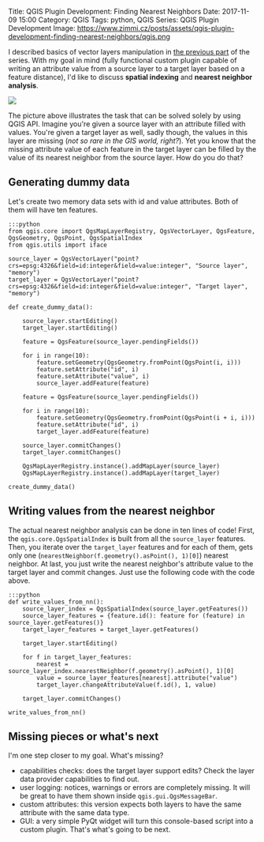 Title: QGIS Plugin Development: Finding Nearest Neighbors
Date: 2017-11-09 15:00
Category: QGIS
Tags: python, QGIS
Series: QGIS Plugin Development
Image: https://www.zimmi.cz/posts/assets/qgis-plugin-development-finding-nearest-neighbors/qgis.png

I described basics of vector layers manipulation in [the previous part]({filename}../2017/qgis-plugin-development-using-python-console.md) of the series. With my goal in mind (fully functional custom plugin capable of writing an attribute value from a source layer to a target layer based on a feature distance), I'd like to discuss **spatial indexing** and **nearest neighbor analysis**.

<div class="text-center"><img src="{static}/assets/qgis-plugin-development-finding-nearest-neighbors/qgis.png"/></div>

The picture above illustrates the task that can be solved solely by using QGIS API. Imagine you're given a source layer with an attribute filled with values. You're given a target layer as well, sadly though, the values in this layer are missing (*not so rare in the GIS world, right?*). Yet you know that the missing attribute value of each feature in the target layer can be filled by the value of its nearest neighbor from the source layer. How do you do that?

## Generating dummy data

Let's create two memory data sets with id and value attributes. Both of them will have ten features.

    :::python
    from qgis.core import QgsMapLayerRegistry, QgsVectorLayer, QgsFeature, QgsGeometry, QgsPoint, QgsSpatialIndex
    from qgis.utils import iface

    source_layer = QgsVectorLayer("point?crs=epsg:4326&field=id:integer&field=value:integer", "Source layer", "memory")
    target_layer = QgsVectorLayer("point?crs=epsg:4326&field=id:integer&field=value:integer", "Target layer", "memory")

    def create_dummy_data():

        source_layer.startEditing()
        target_layer.startEditing()

        feature = QgsFeature(source_layer.pendingFields())

        for i in range(10):
            feature.setGeometry(QgsGeometry.fromPoint(QgsPoint(i, i)))
            feature.setAttribute("id", i)
            feature.setAttribute("value", i)
            source_layer.addFeature(feature)

        feature = QgsFeature(source_layer.pendingFields())

        for i in range(10):
            feature.setGeometry(QgsGeometry.fromPoint(QgsPoint(i + i, i)))
            feature.setAttribute("id", i)
            target_layer.addFeature(feature)

        source_layer.commitChanges()
        target_layer.commitChanges()

        QgsMapLayerRegistry.instance().addMapLayer(source_layer)
        QgsMapLayerRegistry.instance().addMapLayer(target_layer)

    create_dummy_data()


## Writing values from the nearest neighbor

The actual nearest neighbor analysis can be done in ten lines of code! First, the `qgis.core.QgsSpatialIndex` is built from all the `source_layer` features. Then, you iterate over the `target_layer` features and for each of them, gets only one (`nearestNeighbor(f.geometry().asPoint(), 1)[0]`) nearest neighbor. At last, you just write the nearest neighbor's attribute value to the target layer and commit changes. Just use the following code with the code above.

    :::python
    def write_values_from_nn():
        source_layer_index = QgsSpatialIndex(source_layer.getFeatures())
        source_layer_features = {feature.id(): feature for (feature) in source_layer.getFeatures()}
        target_layer_features = target_layer.getFeatures()

        target_layer.startEditing()

        for f in target_layer_features:
            nearest = source_layer_index.nearestNeighbor(f.geometry().asPoint(), 1)[0]
            value = source_layer_features[nearest].attribute("value")
            target_layer.changeAttributeValue(f.id(), 1, value)

        target_layer.commitChanges()

    write_values_from_nn()

## Missing pieces or what's next

I'm one step closer to my goal. What's missing?

* capabilities checks: does the target layer support edits? Check the layer data provider capabilities to find out.
* user logging: notices, warnings or errors are completely missing. It will be great to have them shown inside `qgis.gui.QgsMessageBar`.
* custom attributes: this version expects both layers to have the same attribute with the same data type.
* GUI: a very simple PyQt widget will turn this console-based script into a custom plugin. That's what's going to be next.
